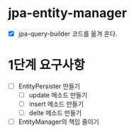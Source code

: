 # jpa-entity-manager

- [x] jpa-query-builder 코드를 옮겨 온다.


# 1단계 요구사항

- [ ] EntityPersister 만들기
  - [ ] update 메소드 만들기
  - [ ] insert 메소드 만들기
  - [ ] delte 메소드 만들기

- [ ] EntityManager의 책임 줄이기
